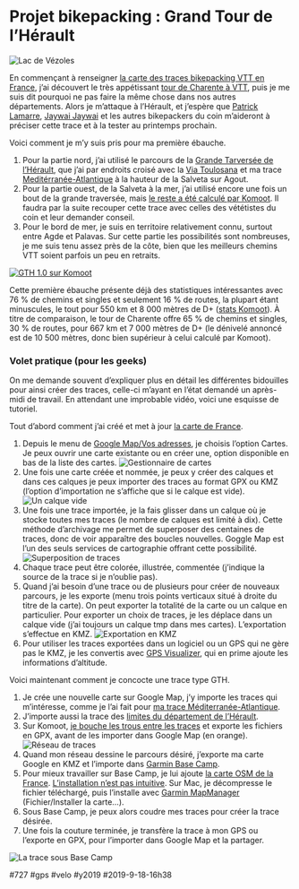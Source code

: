 # Projet bikepacking : Grand Tour de l’Hérault

![Lac de Vézoles](_i/IMG_5809-1.webp)

En commençant à renseigner [la carte des traces bikepacking VTT en France](https://drive.google.com/open?id=1yhX8UbMwgdQmVS8TlahrtBmpcIwWLjAt&usp=sharing), j’ai découvert le très appétissant [tour de Charente à VTT](https://sportsdenature16.lacharente.fr/vtt/tour-charente-vtt), puis je me suis dit pourquoi ne pas faire la même chose dans nos autres départements. Alors je m’attaque à l’Hérault, et j’espère que [Patrick Lamarre](https://www.facebook.com/patrick.lamarre.94), [Jaywai Jaywai](https://www.facebook.com/jaywai.jaywai.5) et les autres bikepackers du coin m’aideront à préciser cette trace et à la tester au printemps prochain.

Voici comment je m’y suis pris pour ma première ébauche.

1. Pour la partie nord, j’ai utilisé le parcours de la [Grande Tarversée de l’Hérault](https://sitesvtt.ffc.fr/grandes-traversees/la-grande-traversee-de-lherault/), que j’ai par endroits croisé avec la [Via Toulosana](http://viatolosana.free.fr/vt_accueil.htm) et ma trace [Meditérranée-Atlantique](../4/bikepacking-mediterranee-atlantique.md) à la hauteur de la Salveta sur Agout.
2. Pour la partie ouest, de la Salveta à la mer, j’ai utilisé encore une fois un bout de la grande traversée, mais [le reste a été calculé par Komoot](vtt-gravel-bikepacking-que-vaut-le-routage-automatique.md). Il faudra par la suite recouper cette trace avec celles des vététistes du coin et leur demander conseil.
3. Pour le bord de mer, je suis en territoire relativement connu, surtout entre Agde et Palavas. Sur cette partie les possibilités sont nombreuses, je me suis tenu assez près de la côte, bien que les meilleurs chemins VTT soient parfois un peu en retraits.

[![GTH 1.0 sur Komoot](_i/gth.png)](https://www.komoot.com/tour/94474341)

Cette première ébauche présente déjà des statistiques intéressantes avec 76 % de chemins et singles et seulement 16 % de routes, la plupart étant minuscules, le tout pour 550 km et 8 000 mètres de D+ ([stats Komoot](https://www.komoot.com/tour/94474341)). À titre de comparaison, le tour de Charente offre 65 % de chemins et singles, 30 % de routes, pour 667 km et 7 000 mètres de D+ (le dénivelé annoncé est de 10 500 mètres, donc bien supérieur à celui calculé par Komoot).

### Volet pratique (pour les geeks)

On me demande souvent d’expliquer plus en détail les différentes bidouilles pour ainsi créer des traces, celle-ci m’ayant en l’état demandé un après-midi de travail. En attendant une improbable vidéo, voici une esquisse de tutoriel.

Tout d’abord comment j’ai créé et met à jour [la carte de France](https://drive.google.com/open?id=1yhX8UbMwgdQmVS8TlahrtBmpcIwWLjAt&usp=sharing).

1. Depuis le menu de [Google Map/Vos adresses](https://www.google.fr/maps), je choisis l’option Cartes. Je peux ouvrir une carte existante ou en créer une, option disponible en bas de la liste des cartes.
![Gestionnaire de cartes](_i/gmap1.png)
2. Une fois une carte créée et nommée, je peux y créer des calques et dans ces calques je peux importer des traces au format GPX ou KMZ (l’option d’importation ne s’affiche que si le calque est vide).
![Un calque vide](_i/gmap2.png)
3. Une fois une trace importée, je la fais glisser dans un calque où je stocke toutes mes traces (le nombre de calques est limité à dix). Cette méthode d’archivage me permet de superposer des centaines de traces, donc de voir apparaître des boucles nouvelles. Goggle Map est l’un des seuls services de cartographie offrant cette possibilité.
![Superposition de traces](_i/gmap3.png)
4. Chaque trace peut être colorée, illustrée, commentée (j’indique la source de la trace si je n’oublie pas).
5. Quand j’ai besoin d’une trace ou de plusieurs pour créer de nouveaux parcours, je les exporte (menu trois points verticaux situé à droite du titre de la carte). On peut exporter la totalité de la carte ou un calque en particulier. Pour exporter un choix de traces, je les déplace dans un calque vide (j’ai toujours un calque tmp dans mes cartes). L’exportation s’effectue en KMZ.
![Exportation en KMZ](_i/gmap4.png)
6. Pour utiliser les traces exportées dans un logiciel ou un GPS qui ne gère pas le KMZ, je les convertis avec [GPS Visualizer](https://www.gpsvisualizer.com/profile_input), qui en prime ajoute les informations d’altitude.

Voici maintenant comment je concocte une trace type GTH.

1. Je crée une nouvelle carte sur Google Map, j’y importe les traces qui m’intéresse, comme je l’ai fait pour [ma trace Méditerranée-Atlantique](../4/bikepacking-mediterranee-atlantique.md).
2. J’importe aussi la trace des [limites du département de l’Hérault](https://www.touraineverte.fr/kml-limites-contours-departement-34-HERAULT-france.html).
3. Sur Komoot, [je bouche les trous entre les traces](vtt-gravel-bikepacking-que-vaut-le-routage-automatique.md) et exporte les fichiers en GPX, avant de les importer dans Google Map (en orange).
![Réseau de traces](_i/gmap5.png)
4. Quand mon réseau dessine le parcours désiré, j’exporte ma carte Google en KMZ et l’importe dans [Garmin Base Camp](https://www.garmin.com/fr-FR/shop/downloads/basecamp).
5. Pour mieux travailler sur Base Camp, je lui ajoute [la carte OSM de la France](https://www.freizeitkarte-osm.de/garmin/en/france.html). [L’installation n’est pas intuitive](https://www.freizeitkarte-osm.de/garmin/en/installation.html). Sur Mac, je décompresse le fichier téléchargé, puis l’installe avec [Garmin MapManager](https://www8.garmin.com/support/download_details.jsp?id=3825) (Fichier/Installer la carte…).
6. Sous Base Camp, je peux alors coudre mes traces pour créer la trace désirée.
7. Une fois la couture terminée, je transfère la trace à mon GPS ou l’exporte en GPX, pour l’importer dans Google Map et la partager.

![La trace sous Base Camp](_i/gmap6.webp)



#727 #gps #velo #y2019 #2019-9-18-16h38
